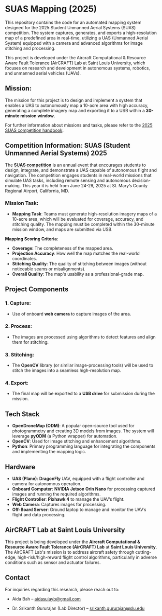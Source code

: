 # SUAS Mapping (2025)
This repository contains the code for an automated mapping system designed for the 2025 Student Unmanned Aerial Systems (SUAS) competition. The system captures, generates, and exports a high-resolution map of a predefined area in real-time, utilizing a UAS (Unmanned Aerial System) equipped with a camera and advanced algorithms for image stitching and processing.

This project is developed under the Aircraft Computational & Resource Aware Fault Tolerance (AirCRAFT) Lab at Saint Louis University, which focuses on research and development in autonomous systems, robotics, and unmanned aerial vehicles (UAVs). 

## Mission:

The mission for this project is to design and implement a system that enables a UAS to autonomously map a 10-acre area with high accuracy, generating a complete imagery map and exporting it to a USB within a **30-minute mission window**.

For further information about missions and tasks, please refer to the [2025 SUAS competition handbook](https://robonation.gitbook.io/suas-resources).

## Competition Information: SUAS (Student Unmanned Aerial Systems) 2025

The [**SUAS competition**](https://suas-competition.org/) is an annual event that encourages students to design, integrate, and demonstrate a UAS capable of autonomous flight and navigation. The competition engages students in real-world missions that simulate UAS tasks, including remote sensing and autonomous decision-making. This year it is held from June 24-26, 2025 at St. Mary’s County Regional Airport, California, MD.

### Mission Task:

- **Mapping Task**: Teams must generate high-resolution imagery maps of a 10-acre area, which will be evaluated for coverage, accuracy, and stitching quality. The mapping must be completed within the 30-minute mission window, and maps are submitted via USB.

**Mapping Scoring Criteria**:

- **Coverage**: The completeness of the mapped area.
- **Projection Accuracy**: How well the map matches the real-world coordinates.
- **Stitching Quality**: The quality of stitching between images (without noticeable seams or misalignments).
- **Overall Quality**: The map's usability as a professional-grade map.

## Project Components

### 1. **Capture**:

- Use of onboard **web camera** to capture images of the area.

### 2. **Process**:

- The images are processed using algorithms to detect features and align them for stitching.

### 3. **Stitching**:

- The **OpenCV** library (or similar image-processing tools) will be used to stitch the images into a seamless high-resolution map.

### 4. **Export**:

- The final map will be exported to a **USB drive** for submission during the mission.

## Tech Stack

- **OpenDroneMap (ODM)**: A popular open-source tool used for photogrammetry and creating 3D models from images. The system will leverage **pyODM** (a Python wrapper) for automation.
- **OpenCV**: Used for image stitching and enhancement algorithms.
- **Python**: Primary programming language for integrating the components and implementing the mapping logic.

## Hardware

- **UAS (Plane)**: **DragonFly** UAV, equipped with a flight controller and camera for autonomous operation.
- **Onboard Computer**: **NVIDIA Jetson Orin Nano** for processing captured images and running the required algorithms.
- **Flight Controller**: **Pixhawk 4** to manage the UAV’s flight.
- **Web Camera**: Captures images for processing.
- **Off-Board Server**: Ground laptop to manage and monitor the UAV’s flight and data processing.

## AirCRAFT Lab at Saint Louis University

This project is being developed under the **Aircraft Computational & Resource Aware Fault Tolerance (AirCRAFT) Lab** at **Saint Louis University**. The AirCRAFT Lab's mission is to address aircraft safety through cutting-edge, high-risk/high-reward flight control algorithms, particularly in adverse conditions such as sensor and actuator failures.

## Contact
For inquiries regarding this research, please reach out to:

- Aida Bah – aidasulayb@gmail.com

- Dr. Srikanth Gururajan (Lab Director) – srikanth.gururajan@slu.edu
